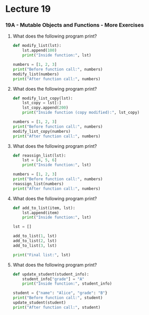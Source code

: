 # Lecture 19 

### 19A - Mutable Objects and Functions - More Exercises

1. What does the following program print?

   ```python
   def modify_list(lst):
       lst.append(100)
       print("Inside function:", lst)

   numbers = [1, 2, 3]
   print("Before function call:", numbers)
   modify_list(numbers)
   print("After function call:", numbers)

   ```

2. What does the following program print?

   ```python
   def modify_list_copy(lst):
       lst_copy = lst[:]  
       lst_copy.append(200)
       print("Inside function (copy modified):", lst_copy)

   numbers = [1, 2, 3]
   print("Before function call:", numbers)
   modify_list_copy(numbers)
   print("After function call:", numbers)
   ```
3. What does the following program print?

   ```python
   def reassign_list(lst):
       lst = [4, 5, 6] 
       print("Inside function:", lst)

   numbers = [1, 2, 3]
   print("Before function call:", numbers)
   reassign_list(numbers)
   print("After function call:", numbers)

   ```
4. What does the following program print?

   ```python
   def add_to_list(item, lst):
       lst.append(item)
       print("Inside function:", lst)

   lst = []
   
   add_to_list(1, lst)  
   add_to_list(2, lst)  
   add_to_list(3, lst)  

   print("Final list:", lst)
    ```
6. What does the following program print?

   ```python
   def update_student(student_info):
       student_info["grade"] = "A"
       print("Inside function:", student_info)

   student = {"name": "Alice", "grade": "B"}
   print("Before function call:", student)
   update_student(student)
   print("After function call:", student)

  ```

